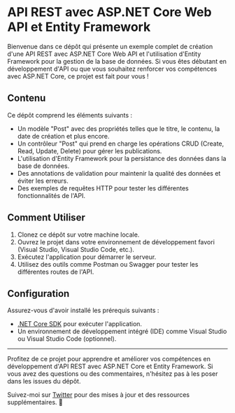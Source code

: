 # API REST avec ASP.NET Core Web API et Entity Framework

Bienvenue dans ce dépôt qui présente un exemple complet de création d'une API REST avec ASP.NET Core Web API et l'utilisation d'Entity Framework pour la gestion de la base de données. Si vous êtes débutant en développement d'API ou que vous souhaitez renforcer vos compétences avec ASP.NET Core, ce projet est fait pour vous !

## Contenu

Ce dépôt comprend les éléments suivants :

- Un modèle "Post" avec des propriétés telles que le titre, le contenu, la date de création et plus encore.
- Un contrôleur "Post" qui prend en charge les opérations CRUD (Create, Read, Update, Delete) pour gérer les publications.
- L'utilisation d'Entity Framework pour la persistance des données dans la base de données.
- Des annotations de validation pour maintenir la qualité des données et éviter les erreurs.
- Des exemples de requêtes HTTP pour tester les différentes fonctionnalités de l'API.

## Comment Utiliser

1. Clonez ce dépôt sur votre machine locale.
2. Ouvrez le projet dans votre environnement de développement favori (Visual Studio, Visual Studio Code, etc.).
3. Exécutez l'application pour démarrer le serveur.
4. Utilisez des outils comme Postman ou Swagger pour tester les différentes routes de l'API.

## Configuration

Assurez-vous d'avoir installé les prérequis suivants :

- [.NET Core SDK](https://dotnet.microsoft.com/download) pour exécuter l'application.
- Un environnement de développement intégré (IDE) comme Visual Studio ou Visual Studio Code (optionnel).

---

Profitez de ce projet pour apprendre et améliorer vos compétences en développement d'API REST avec ASP.NET Core et Entity Framework. Si vous avez des questions ou des commentaires, n'hésitez pas à les poser dans les issues du dépôt.

Suivez-moi sur [Twitter](https://twitter.com/lepresk1) pour des mises à jour et des ressources supplémentaires. 🚀
